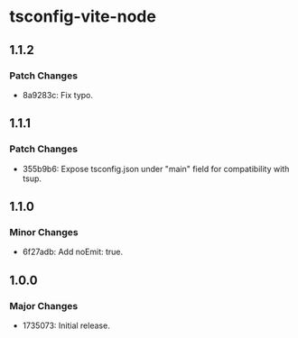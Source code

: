 # tsconfig-vite-node

## 1.1.2

### Patch Changes

- 8a9283c: Fix typo.

## 1.1.1

### Patch Changes

- 355b9b6: Expose tsconfig.json under "main" field for compatibility with tsup.

## 1.1.0

### Minor Changes

- 6f27adb: Add noEmit: true.

## 1.0.0

### Major Changes

- 1735073: Initial release.
